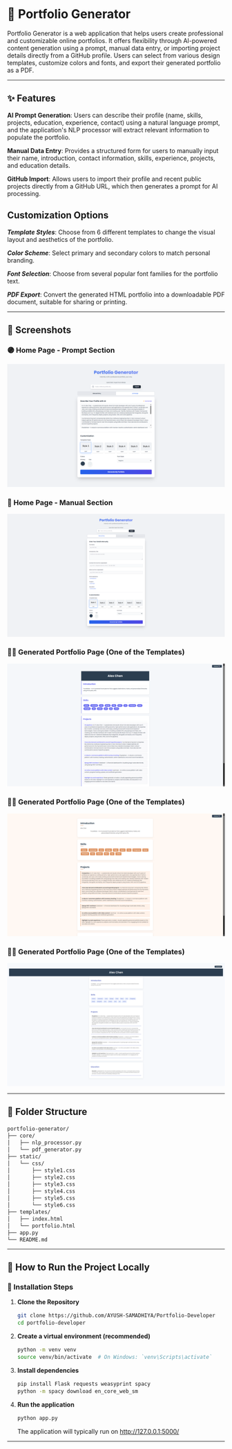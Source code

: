 ﻿
# 🧠 Portfolio Generator

Portfolio Generator is a web application that helps users create professional and customizable online portfolios. It offers flexibility through AI-powered content generation using a prompt, manual data entry, or importing project details directly from a GitHub profile. Users can select from various design templates, customize colors and fonts, and export their generated portfolio as a PDF.

---

## ✨ Features

**AI Prompt Generation**: Users can describe their profile (name, skills, projects, education, experience, contact) using a natural language prompt, and the application's NLP processor will extract relevant information to populate the portfolio.

**Manual Data Entry**: Provides a structured form for users to manually input their name, introduction, contact information, skills, experience, projects, and education details.

**GitHub Import**: Allows users to import their profile and recent public projects directly from a GitHub URL, which then generates a prompt for AI processing.

## Customization Options

***Template Styles***: Choose from 6 different templates to change the visual layout and aesthetics of the portfolio.

***Color Scheme***: Select primary and secondary colors to match personal branding.

***Font Selection***: Choose from several popular font families for the portfolio text.

***PDF Export***: Convert the generated HTML portfolio into a downloadable PDF document, suitable for sharing or printing.

---

## 📸 Screenshots

### 🟣 Home Page - Prompt Section

![Landing Page](./Screenshots/Prompt.png)

### 🧾 Home Page - Manual Section
![Prompt Input](./Screenshots/Manual.png)

### 🧑‍💻 Generated Portfolio Page (One of the Templates)

![Generated Portfolio](./Screenshots/p1.png)

### 🧑‍💻 Generated Portfolio Page (One of the Templates)

![Generated Portfolio](./Screenshots/p2.png)

### 🧑‍💻 Generated Portfolio Page (One of the Templates)

![Generated Portfolio](./Screenshots/p3.png)




---

## 📁 Folder Structure
```
portfolio-generator/
├── core/
│   ├── nlp_processor.py
│   └── pdf_generator.py
├── static/
│   └── css/
│       ├── style1.css
│       ├── style2.css
│       ├── style3.css
│       ├── style4.css
│       ├── style5.css
│       └── style6.css
├── templates/
│   ├── index.html
│   └── portfolio.html
├── app.py
└── README.md
```
---

## 🚀 How to Run the Project Locally


### 🔧 Installation Steps

1. **Clone the Repository**
   ```bash
   git clone https://github.com/AYUSH-SAMADHIYA/Portfolio-Developer
   cd portfolio-developer
   ```
2. **Create a virtual environment (recommended)**
   ```bash
   python -m venv venv
   source venv/bin/activate  # On Windows: `venv\Scripts\activate`
   ```
3. **Install dependencies**
   ```bash
   pip install Flask requests weasyprint spacy
   python -m spacy download en_core_web_sm
   ```
4. **Run the application**
   ```bash
   python app.py
   ```
   The application will typically run on http://127.0.0.1:5000/
---
   
